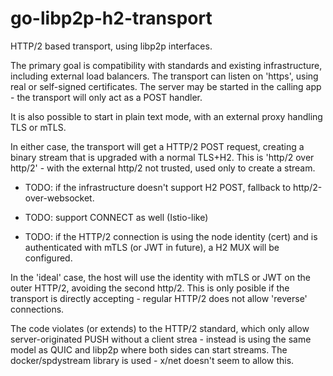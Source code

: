 # go-libp2p-h2-transport

HTTP/2 based transport, using libp2p interfaces.

The primary goal is compatibility with standards and existing infrastructure, including external load balancers.
The transport can listen on 'https', using real or self-signed certificates. The server may be started in the
calling app - the transport will only act as a POST handler.

It is also possible to start in plain text mode, with an external proxy handling TLS or mTLS.

In either case, the transport will get a HTTP/2 POST request, creating a binary stream that is upgraded with a
normal TLS+H2. This is 'http/2 over http/2' - with the external http/2 not trusted, used only to create a stream.


- TODO: if the infrastructure doesn't support H2 POST, fallback to http/2-over-websocket.

- TODO: support CONNECT as well (Istio-like)

- TODO: if the HTTP/2 connection is using the node identity (cert) and is authenticated with mTLS (or JWT in future),
a H2 MUX will be configured.

In the 'ideal' case, the host will use the identity with mTLS or JWT on the outer HTTP/2, avoiding the second http/2.
This is only posible if the transport is directly accepting - regular HTTP/2 does not allow 'reverse' connections.

The code violates (or extends) to the HTTP/2 standard, which only allow server-originated PUSH without a client strea - instead
is using the same model as QUIC and libp2p where both sides can start streams.
The docker/spdystream library is used - x/net doesn't seem to allow this.
